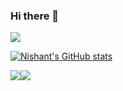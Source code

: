 ### Hi there 👋

![](https://komarev.com/ghpvc/?username=NishantSingh02&style=plastic)

[![Nishant's GitHub stats](https://github-readme-stats.vercel.app/api?username=NishantSingh02&hide=contribs,prs,issues&count_private=true&show_icons=true&theme=merko)](https://github.com/anuraghazra/github-readme-stats)

<div style="display: flex; flex-direction: row; align-items: stretch;">
 <img class="img" src="http://github-readme-streak-stats.herokuapp.com?user=NishantSingh02&theme=dark" />
 <img class="img" src="https://github-readme-stats.vercel.app/api/top-langs/?username=NishantSingh02&layout=compact&theme=dark" />
</div>

<!-- [![Readme Card](https://github-readme-stats.vercel.app/api/pin/?username=NishantSingh02&repo=LeetCode)](https://github.com/anuraghazra/github-readme-stats) -->


<!-- Wakatime Stats -->
<!-- [![Nishant's wakatime stats](https://github-readme-stats.vercel.app/api/wakatime?username=NishantSingh02)](https://github.com/anuraghazra/github-readme-stats) -->

<!--
**NishantSingh02/NishantSingh02** is a ✨ _special_ ✨ repository because its `README.md` (this file) appears on your GitHub profile.

Here are some ideas to get you started:

- 🔭 I’m currently working on ...
- 🌱 I’m currently learning ...
- 👯 I’m looking to collaborate on ...
- 🤔 I’m looking for help with ...
- 💬 Ask me about ...
- 📫 How to reach me: ...
- 😄 Pronouns: ...
- ⚡ Fun fact: ...
-->
